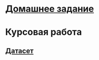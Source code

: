 # [Домашнее задание](https://github.com/TurboBrumbo/AILabs_2/blob/main/hw/hw_trees_rf.ipynb)
# Курсовая работа
## [Датасет](https://www.kaggle.com/datasets/blastchar/telco-customer-churn)

